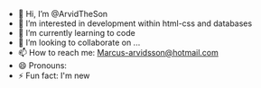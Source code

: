 - 👋 Hi, I’m @ArvidTheSon
- 👀 I’m interested in development within html-css and databases
- 🌱 I’m currently learning to code
- 💞️ I’m looking to collaborate on ...
- 📫 How to reach me: Marcus-arvidsson@hotmail.com
- 😄 Pronouns: 
- ⚡ Fun fact: I'm new

<!---
ArvidTheSon/ArvidTheSon is a ✨ special ✨ repository because its `README.md` (this file) appears on your GitHub profile.
You can click the Preview link to take a look at your changes.
--->
